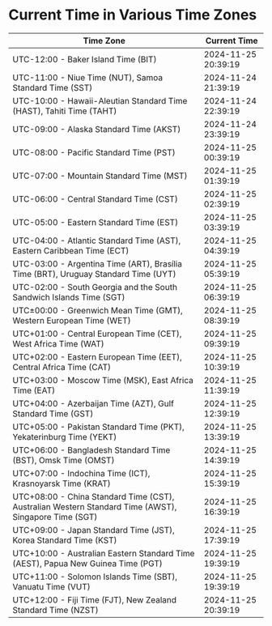 # Current Time in Various Time Zones

| Time Zone | Current Time |
|-----------|--------------|
| UTC-12:00 - Baker Island Time (BIT) | 2024-11-25 20:39:19 |
| UTC-11:00 - Niue Time (NUT), Samoa Standard Time (SST) | 2024-11-24 21:39:19 |
| UTC-10:00 - Hawaii-Aleutian Standard Time (HAST), Tahiti Time (TAHT) | 2024-11-24 22:39:19 |
| UTC-09:00 - Alaska Standard Time (AKST) | 2024-11-24 23:39:19 |
| UTC-08:00 - Pacific Standard Time (PST) | 2024-11-25 00:39:19 |
| UTC-07:00 - Mountain Standard Time (MST) | 2024-11-25 01:39:19 |
| UTC-06:00 - Central Standard Time (CST) | 2024-11-25 02:39:19 |
| UTC-05:00 - Eastern Standard Time (EST) | 2024-11-25 03:39:19 |
| UTC-04:00 - Atlantic Standard Time (AST), Eastern Caribbean Time (ECT) | 2024-11-25 04:39:19 |
| UTC-03:00 - Argentina Time (ART), Brasília Time (BRT), Uruguay Standard Time (UYT) | 2024-11-25 05:39:19 |
| UTC-02:00 - South Georgia and the South Sandwich Islands Time (SGT) | 2024-11-25 06:39:19 |
| UTC±00:00 - Greenwich Mean Time (GMT), Western European Time (WET) | 2024-11-25 08:39:19 |
| UTC+01:00 - Central European Time (CET), West Africa Time (WAT) | 2024-11-25 09:39:19 |
| UTC+02:00 - Eastern European Time (EET), Central Africa Time (CAT) | 2024-11-25 10:39:19 |
| UTC+03:00 - Moscow Time (MSK), East Africa Time (EAT) | 2024-11-25 11:39:19 |
| UTC+04:00 - Azerbaijan Time (AZT), Gulf Standard Time (GST) | 2024-11-25 12:39:19 |
| UTC+05:00 - Pakistan Standard Time (PKT), Yekaterinburg Time (YEKT) | 2024-11-25 13:39:19 |
| UTC+06:00 - Bangladesh Standard Time (BST), Omsk Time (OMST) | 2024-11-25 14:39:19 |
| UTC+07:00 - Indochina Time (ICT), Krasnoyarsk Time (KRAT) | 2024-11-25 15:39:19 |
| UTC+08:00 - China Standard Time (CST), Australian Western Standard Time (AWST), Singapore Time (SGT) | 2024-11-25 16:39:19 |
| UTC+09:00 - Japan Standard Time (JST), Korea Standard Time (KST) | 2024-11-25 17:39:19 |
| UTC+10:00 - Australian Eastern Standard Time (AEST), Papua New Guinea Time (PGT) | 2024-11-25 19:39:19 |
| UTC+11:00 - Solomon Islands Time (SBT), Vanuatu Time (VUT) | 2024-11-25 19:39:19 |
| UTC+12:00 - Fiji Time (FJT), New Zealand Standard Time (NZST) | 2024-11-25 20:39:19 |
